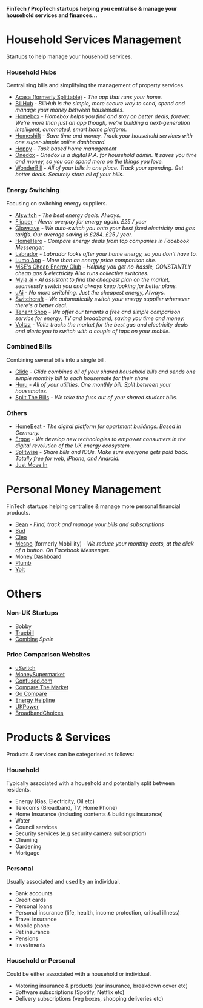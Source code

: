 __FinTech / PropTech startups helping you centralise & manage your household services and finances...__

Household Services Management
=============================

Startups to help manage your household services.

### Household Hubs

Centralising bills and simplifying the management of property services.

* [Acasa (formerly Splittable)](https://www.helloacasa.com) - *The app that runs your home.*
* [BillHub](https://billhub.io) - *BillHub is the simple, more secure way to send, spend and manage your money between housemates.*
* [Homebox](https://homebox.io) - *Homebox helps you find and stay on better deals, forever. We're more than just an app though, we're building a next-generation intelligent, automated, smart home platform.*
* [Homeshift](https://homeshift.com) - *Save time and money. Track your household services with one super-simple online dashboard.*
* [Hoppy](https://www.hoppy.co.uk) - *Task based home management*
* [Onedox](https://onedox.com) - *Onedox is a digital P.A. for household admin. It saves you time and money, so you can spend more on the things you love.*
* [WonderBill](https://wonderbill.com) - *All of your bills in one place. Track your spending. Get better deals. Securely store all of your bills.*

### Energy Switching

Focusing on switching energy suppliers.

* [AIswitch](https://aiswitch.co.uk) - *The best energy deals. Always.*
* [Flipper](https://flipper.community) - *Never overpay for energy again. £25 / year*
* [Glowsave](https://www.glowsave.com) - *We auto-switch you onto your best fixed electricity and gas tariffs. Our average saving is £284. £25 / year.*
* [HomeHero](http://homehero.info/) - *Compare energy deals from top companies in Facebook Messenger.*
* [Labrador](http://www.thelabrador.co.uk/) - *Labrador looks after your home energy, so you don't have to.*
* [Lumo App](https://lumoapp.co.uk) - *More than an energy price comparison site.*
* [MSE's Cheap Energy Club](https://www.moneysavingexpert.com/cheapenergyclub)  - *Helping you get no-hassle, CONSTANTLY cheap gas & electricity* *Also runs collective switches.*
* [Myia.ai](https://myia.ai/) - *AI assistant to find the cheapest plan on the market, seamlessly
switch you and always keep looking for better plans.*
* [uAi](https://uai.life) - *No more switching. Just the cheapest energy, Always.*
* [Switchcraft](https://www.switchcraft.co/) - *We automatically switch your energy supplier whenever there's a better deal.*
* [Tenant Shop](http://www2.tenantshop.co.uk/) - *We offer our tenants a free and simple comparison service for energy, TV and broadband, saving you time and money.*
* [Voltzz](http://www.voltzapp.com) - *Voltz tracks the market for the best gas and electricity deals and alerts you to switch with a couple of taps on your mobile.*

### Combined Bills

Combining several bills into a single bill.

* [Glide](https://glide.co.uk/) - *Glide combines all of your shared household bills and sends one simple monthly bill to each housemate for their share*
* [Huru](https://www.gethuru.com/) - *All of your utilities. One monthly bill.
Split between your housemates.*
* [Split The Bills](https://www.splitthebills.co.uk) - *We take the fuss out of your shared student bills.*

### Others

* [HomeBeat](https://homebeat.live/) - *The digital platform for apartment buildings. Based in Germany.*
* [Ergoe](http://www.ergoe.com/) - *We develop new technologies to empower consumers in the digital revolution of the UK energy ecosystem.*
* [Splitwise](https://www.splitwise.com/) - *Share bills and IOUs. Make sure everyone gets paid back. Totally free for web, iPhone, and Android.*
* [Just Move In](https://www.justmovein.co)

Personal Money Management
=========================

FinTech startups helping centralise & manage more personal financial products.

* [Bean](https://usebean.com/) - *Find, track and manage your bills and subscriptions*
* [Bud](https://thisisbud.com/)
* [Cleo](https://www.meetcleo.com/)
* [Mespo](https://www.mespo.co.uk/) (formerly Mobillity) - *We reduce your monthly costs, at the click of a button. On Facebook Messenger.*
* [Money Dashboard](https://www.moneydashboard.com/)
* [Plumb](https://withplum.com/)
* [Yolt](https://www.yolt.com/)

Others
======

### Non-UK Startups

* [Bobby](http://www.bobbyapp.co/)
* [Truebill](truebill.com)
* [Combine](https://www.getcombine.com) *Spain*

### Price Comparison Websites

* [uSwitch](https://uswitch.com)
* [MoneySupermarket](https://moneysupermarket.com)
* [Confused.com](https://confused.com)
* [Compare The Market](https://comparethemarket.com)
* [Go Compare](https://gocompare.com)
* [Energy Helpline](https://energyhelpline.com)
* [UKPower](http://ukpower.com)
* [BroadbandChoices](http://broadbandchoices.com)

Products & Services
===================

Products & services can be categorised as follows:

### Household

Typically associated with a household and potentially split between residents.

* Energy (Gas, Electricity, Oil etc)
* Telecoms (Broadband, TV, Home Phone)
* Home Insurance (including contents & buildings insurance)
* Water
* Council services
* Security services (e.g security camera subscription)
* Cleaning
* Gardening
* Mortgage

### Personal

Usually associated and used by an individual.

* Bank accounts
* Credit cards
* Personal loans
* Personal insurance (life, health, income protection, critical illness)
* Travel insurance
* Mobile phone
* Pet insurance
* Pensions
* Investments

### Household or Personal

Could be either associated with a household or individual.

* Motoring insurance & products (car insurance, breakdown cover etc)
* Software subscriptions (Spotify, Netflix etc)
* Delivery subscriptions (veg boxes, shopping deliveries etc)
